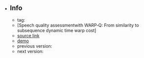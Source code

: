 - ## Info
	- tag:
	- [Speech quality assessmentwith WARP‐Q: From similarity to subsequence dynamic time warp cost]
	- [source link](https://github.com/wjassim/WARP-Q)
	- [demo]()
	- previous version:
	- next version:
